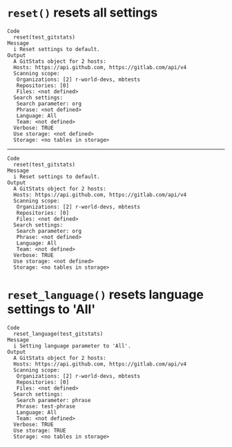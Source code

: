 # `reset()` resets all settings

    Code
      reset(test_gitstats)
    Message
      i Reset settings to default.
    Output
      A GitStats object for 2 hosts: 
      Hosts: https://api.github.com, https://gitlab.com/api/v4
      Scanning scope: 
       Organizations: [2] r-world-devs, mbtests
       Repositories: [0] 
       Files: <not defined>
      Search settings: 
       Search parameter: org
       Phrase: <not defined>
       Language: All
       Team: <not defined>
      Verbose: TRUE
      Use storage: <not defined>
      Storage: <no tables in storage>

---

    Code
      reset(test_gitstats)
    Message
      i Reset settings to default.
    Output
      A GitStats object for 2 hosts: 
      Hosts: https://api.github.com, https://gitlab.com/api/v4
      Scanning scope: 
       Organizations: [2] r-world-devs, mbtests
       Repositories: [0] 
       Files: <not defined>
      Search settings: 
       Search parameter: org
       Phrase: <not defined>
       Language: All
       Team: <not defined>
      Verbose: TRUE
      Use storage: <not defined>
      Storage: <no tables in storage>

# `reset_language()` resets language settings to 'All'

    Code
      reset_language(test_gitstats)
    Message
      i Setting language parameter to 'All'.
    Output
      A GitStats object for 2 hosts: 
      Hosts: https://api.github.com, https://gitlab.com/api/v4
      Scanning scope: 
       Organizations: [2] r-world-devs, mbtests
       Repositories: [0] 
       Files: <not defined>
      Search settings: 
       Search parameter: phrase
       Phrase: test-phrase
       Language: All
       Team: <not defined>
      Verbose: TRUE
      Use storage: TRUE
      Storage: <no tables in storage>

